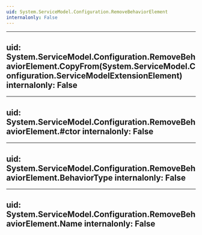 ```yaml
---
uid: System.ServiceModel.Configuration.RemoveBehaviorElement
internalonly: False
---
```


---
uid: System.ServiceModel.Configuration.RemoveBehaviorElement.CopyFrom(System.ServiceModel.Configuration.ServiceModelExtensionElement)
internalonly: False
---

---
uid: System.ServiceModel.Configuration.RemoveBehaviorElement.#ctor
internalonly: False
---

---
uid: System.ServiceModel.Configuration.RemoveBehaviorElement.BehaviorType
internalonly: False
---

---
uid: System.ServiceModel.Configuration.RemoveBehaviorElement.Name
internalonly: False
---
